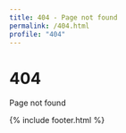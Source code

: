 ```yaml
---
title: 404 - Page not found
permalink: /404.html
profile: "404"
---
```


# 404

Page not found

{% include footer.html %}
